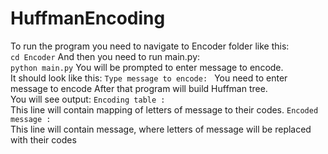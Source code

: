 # HuffmanEncoding
To run the program you need to navigate to Encoder folder like this:<br>
`cd Encoder`
And then you need to run main.py:<br>
`python main.py`
You will be prompted to enter message to encode.<br>
It should look like this:
`Type message to encode: `
You need to enter message to encode
After that program will build Huffman tree.<br>
You will see output:
`Encoding table :`<br>
This line will contain mapping of letters of message to their codes.
`Encoded message :`<br>
This line will contain message, where letters of message will be replaced with their codes
